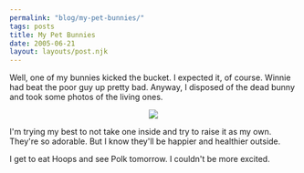 ```yaml
---
permalink: "blog/my-pet-bunnies/"
tags: posts
title: My Pet Bunnies
date: 2005-06-21
layout: layouts/post.njk
---
```


Well, one of my bunnies kicked the bucket. I expected it, of course. Winnie had beat the poor guy up pretty bad. Anyway, I disposed of the dead bunny and took some photos of the living ones.  


<p align="center">
  <img src="http://www.tim.cx/pics/My%20Pet%20Bunnies/DSC00606.jpg" />
</p>

I'm trying my best to not take one inside and try to raise it as my own. They're so adorable. But I know they'll be happier and healthier outside. 

I get to eat Hoops and see Polk tomorrow. I couldn't be more excited.
